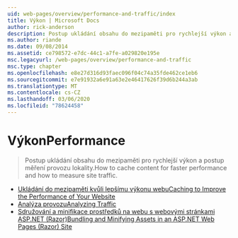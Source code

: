```yaml
---
uid: web-pages/overview/performance-and-traffic/index
title: Výkon | Microsoft Docs
author: rick-anderson
description: Postup ukládání obsahu do mezipaměti pro rychlejší výkon a postup měření provozu lokality.
ms.author: riande
ms.date: 09/08/2014
ms.assetid: ce798572-e7dc-44c1-a7fe-a029820e195e
msc.legacyurl: /web-pages/overview/performance-and-traffic
msc.type: chapter
ms.openlocfilehash: e8e27d316d93faec096f04c74a35fde462ce1eb6
ms.sourcegitcommit: e7e91932a6e91a63e2e46417626f39d6b244a3ab
ms.translationtype: MT
ms.contentlocale: cs-CZ
ms.lasthandoff: 03/06/2020
ms.locfileid: "78624458"
---
```

# <a name="performance"></a><span data-ttu-id="f8ad6-103">Výkon</span><span class="sxs-lookup"><span data-stu-id="f8ad6-103">Performance</span></span>

> <span data-ttu-id="f8ad6-104">Postup ukládání obsahu do mezipaměti pro rychlejší výkon a postup měření provozu lokality.</span><span class="sxs-lookup"><span data-stu-id="f8ad6-104">How to cache content for faster performance and how to measure site traffic.</span></span>

- [<span data-ttu-id="f8ad6-105">Ukládání do mezipaměti kvůli lepšímu výkonu webu</span><span class="sxs-lookup"><span data-stu-id="f8ad6-105">Caching to Improve the Performance of Your Website</span></span>](15-caching-to-improve-the-performance-of-your-website.md)
- [<span data-ttu-id="f8ad6-106">Analýza provozu</span><span class="sxs-lookup"><span data-stu-id="f8ad6-106">Analyzing Traffic</span></span>](14-analyzing-traffic.md)
- [<span data-ttu-id="f8ad6-107">Sdružování a minifikace prostředků na webu s webovými stránkami ASP.NET (Razor)</span><span class="sxs-lookup"><span data-stu-id="f8ad6-107">Bundling and Minifying Assets in an ASP.NET Web Pages (Razor) Site</span></span>](bundling-and-minifying-assets-in-an-aspnet-web-pages-razor-site.md)
